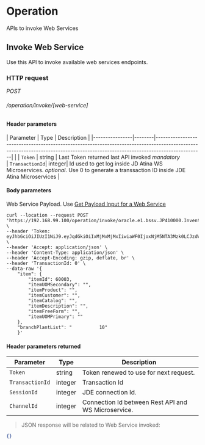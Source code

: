 # Operation #

APIs to invoke Web Services

## Invoke Web Service ##
 
Use this API to invoke available web services endpoints.

### HTTP request ###

<div class="api-endpoint">
	<div class="endpoint-data">
		<i class="label label-get">POST</i>
		<h6>/operation/invoke/[web-service]</h6>
	</div>
</div>

#### Header parameters ####

|   Parameter    |  Type  |                                                                                  Description                                                                                  |
|----------------|--------|-------------------------------------------------------------------------------------------------------------------------------------------------------------------------------|                                                                                                                      |
| `Token`        | string | Last Token returned last API invoked <i class="label label-info">mandatory</i>     
| `TransactionId`| integer| Id used to get log inside JD Atina WS Microservices. <i class="label label-info">optional</i>. Use 0 to generate a transsaction ID inside JDE Atina Microservices                                                                       |

#### Body parameters ####

Web Service Payload. Use [Get Payload Input for a Web Service](#get-payload-input-for-a-web-service)


```cURL
curl --location --request POST 'https://192.168.99.100/operation/invoke/oracle.e1.bssv.JP410000.InventoryManager.getItemPrice' \
--header 'Token: eyJhbGciOiJIUzI1NiJ9.eyJqdGkiOiIxMjMxMjMxIiwiaWF0IjoxNjM5NTA3Mzk0LCJzdWIiOiJTdWJqZWN0IiwiaXNzIjoiSXNzdWUiLCJ1c2VyIjoiSkRFIiwicGFzc3dvcmQiOiJtb2R1czIwMjAhIiwiZW52aXJvbm1lbnQiOiJKRFY5MjAiLCJyb2xlIjoiKkFMTCIsInNlc3Npb25JZCI6MCwiZXhwIjoxNjM5NTA3ODc0fQ.Ogs48EupSc2VMFfYp10lvbdtEjE5Qk6pte9x3KKZPio' \
--header 'Accept: application/json' \
--header 'Content-Type: application/json' \
--header 'Accept-Encoding: gzip, deflate, br' \
--header 'TransactionId: 0' \
--data-raw '{
    "item": {
        "itemId": 60003,
        "itemUOMSecondary": "",
        "itemProduct": "",
        "itemCustomer": "",
        "itemCatalog": "",
        "itemDescription": "",
        "itemFreeForm": "",
        "itemUOMPrimary": ""
    },
    "branchPlantList": "          10"
    }'
```

#### Header parameters returned ####

|   Parameter    |  Type  |                                                                                  Description                                                                                  |
|----------------|--------|-------------------------------------------------------------------------------------------------------------------------------------------------------------------------------|
| `Token`        | string | Token renewed to use for next request.                                                                                                            |
| `TransactionId`| integer| Transaction Id
| `SessionId`    | integer| JDE connection Id.
| `ChannelId`    | integer| Connection Id between Rest API and WS Microservice.

 
> JSON response will be related to Web Service invoked:

```json
{}
```

